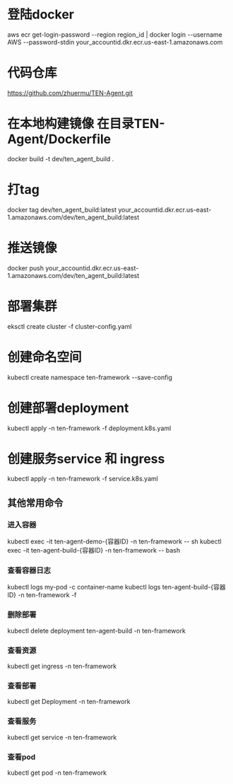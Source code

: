 # 登陆docker
aws ecr get-login-password --region region_id | docker login --username AWS --password-stdin your_accountid.dkr.ecr.us-east-1.amazonaws.com

# 代码仓库
https://github.com/zhuermu/TEN-Agent.git

# 在本地构建镜像  在目录TEN-Agent/Dockerfile
docker build -t dev/ten_agent_build .

# 打tag
docker tag dev/ten_agent_build:latest your_accountid.dkr.ecr.us-east-1.amazonaws.com/dev/ten_agent_build:latest
# 推送镜像
docker push your_accountid.dkr.ecr.us-east-1.amazonaws.com/dev/ten_agent_build:latest

# 部署集群
eksctl create cluster -f cluster-config.yaml

# 创建命名空间
kubectl create namespace ten-framework --save-config

# 创建部署deployment
kubectl apply -n ten-framework -f deployment.k8s.yaml

# 创建服务service 和 ingress
kubectl apply -n ten-framework -f service.k8s.yaml

## 其他常用命令
### 进入容器
kubectl exec -it ten-agent-demo-{容器ID} -n ten-framework -- sh
kubectl exec -it ten-agent-build-{容器ID} -n ten-framework -- bash

### 查看容器日志
kubectl logs my-pod -c container-name
kubectl logs ten-agent-build-{容器ID} -n ten-framework -f

### 删除部署
kubectl delete deployment ten-agent-build -n ten-framework

### 查看资源
kubectl get ingress -n  ten-framework
### 查看部署
kubectl get Deployment -n  ten-framework
### 查看服务
kubectl get service -n  ten-framework
### 查看pod
kubectl get pod -n  ten-framework
